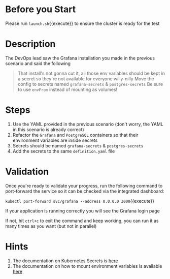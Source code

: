 # Before you Start
Please run `launch.sh`{{execute}} to ensure the cluster is ready for the test

# Description
The DevOps lead saw the Grafana installation you made in the previous scenario and said the following

> That install's not gonna cut it, all those env variables should be kept in a secret so they're not available for everyone willy-nilly
> Move the config to secrets named `grafana-secrets` & `postgres-secrets`
> Be sure to use `envFrom` instead of mounting as volumes!

# Steps
1. Use the YAML provided in the previous scenario (don't worry, the YAML in this scenario is already correct)
2. Refactor the `Grafana` and `PostgreSQL` containers so that their environment variables are inside secrets
3. Secrets should be named `grafana-secrets` & `postgres-secrets`
4. Add the secrets to the same `definition.yaml` file

# Validation
Once you're ready to validate your progress, run the following command to port-forward the service so it can be checked via the integrated dashboard:

`kubectl port-forward svc/grafana --address 0.0.0.0 3000`{{execute}}

If your application is running correctly you will see the Grafana login page

If not, hit `ctrl+c` to exit the command and keep working, you can run it as many times as you want (but not in parallel)

# Hints
1. The documentation on Kubernetes Secrets is [here](https://kubernetes.io/docs/concepts/configuration/secret/)
2. The documentation on how to mount environment variables is available [here](https://kubernetes.io/docs/concepts/configuration/secret/)